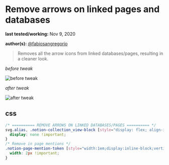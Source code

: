 # Remove arrows on linked pages and databases

**last tested/working:** Nov 9, 2020

**author(s):** [@fabiosangregorio](https://github.com/fabiosangregorio)

> Removes all the arrow icons from linked databases/pages, resulting in a cleaner look.

_before tweak_

![before tweak](https://s3.us-west-2.amazonaws.com/secure.notion-static.com/09fc5d35-ecf3-433b-b1a7-4be1da219f5e/Untitled.png?X-Amz-Algorithm=AWS4-HMAC-SHA256&X-Amz-Credential=AKIAT73L2G45O3KS52Y5%2F20201117%2Fus-west-2%2Fs3%2Faws4_request&X-Amz-Date=20201117T205153Z&X-Amz-Expires=86400&X-Amz-Signature=2b0b6ab65dc20f6239c7c70b67f248c50170e096ab3070927687120e129193b0&X-Amz-SignedHeaders=host&response-content-disposition=filename%20%3D%22Untitled.png%22)

_after tweak_

![after tweak](https://s3.us-west-2.amazonaws.com/secure.notion-static.com/b608c948-b5f9-4a1b-87cf-f1e4c272e3a9/Untitled.png?X-Amz-Algorithm=AWS4-HMAC-SHA256&X-Amz-Credential=AKIAT73L2G45O3KS52Y5%2F20201117%2Fus-west-2%2Fs3%2Faws4_request&X-Amz-Date=20201117T205154Z&X-Amz-Expires=86400&X-Amz-Signature=8a6f3f4a0b8246dfd2c522d1b51bde7ea81b55bcc8def0160516fb4c82b6bc88&X-Amz-SignedHeaders=host&response-content-disposition=filename%20%3D%22Untitled.png%22)

## css

```css
/* ========== REMOVE ARROWS ON LINKED DATABASES/PAGES ========== */
svg.alias, .notion-collection_view-block [style="display: flex; align-items: center; margin-right: 6px;"] {
  display: none !important;
}
/* Remove in page mentions */
.notion-page-mention-token [style="width:1em;display:inline-block;vertical-align:-0.15em;margin-right:0.1em"] {
  width: 2px !important;
}
```